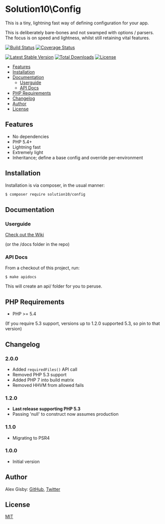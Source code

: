 # Solution10\Config

This is a tiny, lightning fast way of defining configuration for your app.

This is deliberately bare-bones and not swamped with options / parsers. The focus is
on speed and lightness, whilst still retaining vital features.

[![Build Status](https://travis-ci.org/Solution10/config.svg?branch=master)](https://travis-ci.org/Solution10/config)
[![Coverage Status](https://coveralls.io/repos/Solution10/config/badge.png)](https://coveralls.io/r/Solution10/config)

[![Latest Stable Version](https://poser.pugx.org/solution10/config/v/stable.svg)](https://packagist.org/packages/solution10/config)
[![Total Downloads](https://poser.pugx.org/solution10/config/downloads.svg)](https://packagist.org/packages/solution10/config)
[![License](https://poser.pugx.org/solution10/config/license.svg)](https://packagist.org/packages/solution10/config)

- [Features](#features)
- [Installation](#installation)
- [Documentation](#documentation)
    - [Userguide](#userguide)
    - [API Docs](#api-docs)
- [PHP Requirements](#php-requirements)
- [Changelog](#changelog)
- [Author](#author)
- [License](#license)

## Features

- No dependencies
- PHP 5.4+
- Lightning fast
- Extremely light
- Inheritance; define a base config and override per-environment

## Installation

Installation is via composer, in the usual manner:

```sh
$ composer require solution10/config
```

## Documentation

### Userguide

[Check out the Wiki](https://github.com/Solution10/config/wiki)

(or the /docs folder in the repo)

### API Docs

From a checkout of this project, run:

    $ make apidocs

This will create an api/ folder for you to peruse.

## PHP Requirements

- PHP >= 5.4

(If you require 5.3 support, versions up to 1.2.0 supported 5.3, so pin to that version)

## Changelog

### 2.0.0

- Added `requiredFiles()` API call
- Removed PHP 5.3 support
- Added PHP 7 into build matrix
- Removed HHVM from allowed fails

### 1.2.0

- **Last release supporting PHP 5.3**
- Passing 'null' to construct now assumes production

### 1.1.0

- Migrating to PSR4

### 1.0.0

- Initial version

## Author

Alex Gisby: [GitHub](http://github.com/alexgisby), [Twitter](http://twitter.com/alexgisby)

## License

[MIT](http://github.com/solution10/config/tree/master/LICENSE.md)

